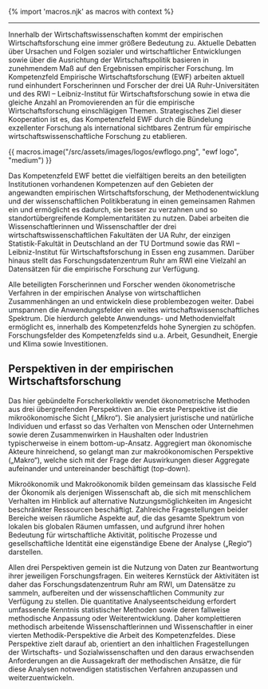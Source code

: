 {% import 'macros.njk' as macros with context %}

***
Innerhalb der Wirtschaftswissenschaften kommt der empirischen Wirtschaftsforschung eine immer größere Bedeutung zu. Aktuelle Debatten über Ursachen und Folgen sozialer und wirtschaftlicher Entwicklungen sowie über die Ausrichtung der Wirtschaftspolitik basieren in zunehmendem Maß auf den Ergebnissen empirischer Forschung. Im Kompetenzfeld Empirische Wirtschaftsforschung (EWF) arbeiten aktuell rund einhundert Forscherinnen und Forscher der drei UA Ruhr-Universitäten und des RWI – Leibniz-Institut für Wirtschaftsforschung sowie in etwa die gleiche Anzahl an Promovierenden an für die empirische Wirtschaftsforschung einschlägigen Themen. Strategisches Ziel dieser Kooperation ist es, das Kompetenzfeld EWF durch die Bündelung exzellenter Forschung als international sichtbares Zentrum für empirische wirtschaftswissenschaftliche Forschung zu etablieren.

{{ macros.image("/src/assets/images/logos/ewflogo.png", "ewf logo", "medium") }}

Das Kompetenzfeld EWF bettet die vielfältigen bereits an den beteiligten Institutionen vorhandenen Kompetenzen auf den Gebieten der angewandten empirischen Wirtschaftsforschung, der Methodenentwicklung und der wissenschaftlichen Politikberatung in einen gemeinsamen Rahmen ein und ermöglicht es dadurch, sie besser zu verzahnen und so standortübergreifende Komplementaritäten zu nutzen. Dabei arbeiten die Wissenschaftlerinnen und Wissenschaftler der drei wirtschaftswissenschaftlichen Fakultäten der UA Ruhr, der einzigen Statistik-Fakultät in Deutschland an der TU Dortmund sowie das RWI – Leibniz-Institut für Wirtschaftsforschung in Essen eng zusammen. Darüber hinaus stellt das Forschungsdatenzentrum Ruhr am RWI eine Vielzahl an Datensätzen für die empirische Forschung zur Verfügung.

Alle beteiligten Forscherinnen und Forscher wenden ökonometrische Verfahren in der empirischen Analyse von wirtschaftlichen Zusammenhängen an und entwickeln diese problembezogen weiter. Dabei umspannen die Anwendungsfelder ein weites wirtschaftswissenschaftliches Spektrum. Die hierdurch gelebte Anwendungs- und Methodenvielfalt ermöglicht es, innerhalb des Kompetenzfelds hohe Synergien zu schöpfen. Forschungsfelder des Kompetenzfelds sind u.a. Arbeit, Gesundheit, Energie und Klima sowie Investitionen.

## Perspektiven in der empirischen Wirtschaftsforschung
Das hier gebündelte Forscherkollektiv wendet ökonometrische Methoden aus drei übergreifenden Perspektiven an. Die erste Perspektive ist die mikroökonomische Sicht („Mikro“). Sie analysiert juristische und natürliche Individuen und erfasst so das Verhalten von Menschen oder Unternehmen sowie deren Zusammenwirken in Haushalten oder Industrien typischerweise in einem bottom-up-Ansatz. Aggregiert man ökonomische Akteure hinreichend, so gelangt man zur makroökonomischen Perspektive („Makro“), welche sich mit der Frage der Auswirkungen dieser Aggregate aufeinander und untereinander beschäftigt (top-down).

Mikroökonomik und Makroökonomik bilden gemeinsam das klassische Feld der Ökonomik als derjenigen Wissenschaft ab, die sich mit menschlichem Verhalten im Hinblick auf alternative Nutzungsmöglichkeiten im Angesicht beschränkter Ressourcen beschäftigt. Zahlreiche Fragestellungen beider Bereiche weisen räumliche Aspekte auf, die das gesamte Spektrum von lokalen bis globalen Räumen umfassen, und aufgrund ihrer hohen Bedeutung für wirtschaftliche Aktivität, politische Prozesse und gesellschaftliche Identität eine eigenständige Ebene der Analyse („Regio“) darstellen.

Allen drei Perspektiven gemein ist die Nutzung von Daten zur Beantwortung ihrer jeweiligen Forschungsfragen. Ein weiteres Kernstück der Aktivitäten ist daher das Forschungsdatenzentrum Ruhr am RWI, um Datensätze zu sammeln, aufbereiten und der wissenschaftlichen Community zur Verfügung zu stellen. Die quantitative Analyseentscheidung erfordert umfassende Kenntnis statistischer Methoden sowie deren fallweise methodische Anpassung oder Weiterentwicklung. Daher komplettieren methodisch arbeitende Wissenschaftlerinnen und Wissenschaftler in einer vierten Methodik-Perspektive die Arbeit des Kompetenzfeldes. Diese Perspektive zielt darauf ab, orientiert an den inhaltlichen Fragestellungen der Wirtschafts- und Sozialwissenschaften und den daraus erwachsenden Anforderungen an die Aussagekraft der methodischen Ansätze, die für diese Analysen notwendigen statistischen Verfahren anzupassen und weiterzuentwickeln.

